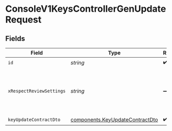 # ConsoleV1KeysControllerGenUpdateRequest


## Fields

| Field                                                                              | Type                                                                               | Required                                                                           | Description                                                                        |
| ---------------------------------------------------------------------------------- | ---------------------------------------------------------------------------------- | ---------------------------------------------------------------------------------- | ---------------------------------------------------------------------------------- |
| `id`                                                                               | *string*                                                                           | :heavy_check_mark:                                                                 | N/A                                                                                |
| `xRespectReviewSettings`                                                           | *string*                                                                           | :heavy_minus_sign:                                                                 | Optional header to respect review settings for mutation endpoints.                 |
| `keyUpdateContractDto`                                                             | [components.KeyUpdateContractDto](../../models/components/keyupdatecontractdto.md) | :heavy_check_mark:                                                                 | N/A                                                                                |